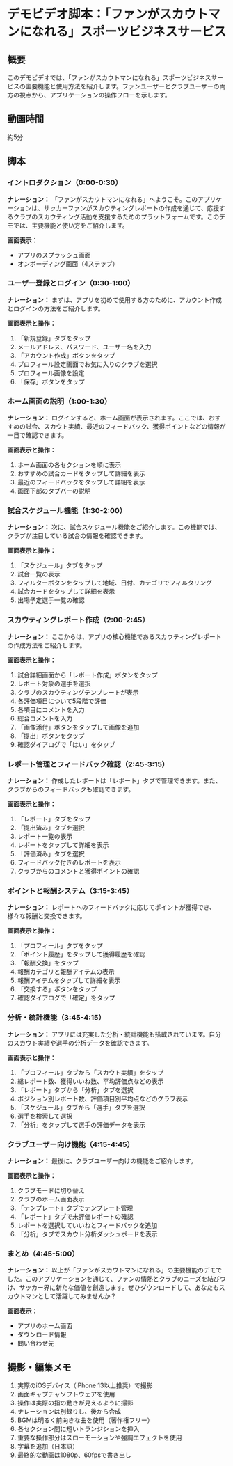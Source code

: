 # デモビデオ脚本：「ファンがスカウトマンになれる」スポーツビジネスサービス

## 概要
このデモビデオでは、「ファンがスカウトマンになれる」スポーツビジネスサービスの主要機能と使用方法を紹介します。ファンユーザーとクラブユーザーの両方の視点から、アプリケーションの操作フローを示します。

## 動画時間
約5分

## 脚本

### イントロダクション（0:00-0:30）

**ナレーション：**
「ファンがスカウトマンになれる」へようこそ。このアプリケーションは、サッカーファンがスカウティングレポートの作成を通じて、応援するクラブのスカウティング活動を支援するためのプラットフォームです。このデモでは、主要機能と使い方をご紹介します。

**画面表示：**
- アプリのスプラッシュ画面
- オンボーディング画面（4ステップ）

### ユーザー登録とログイン（0:30-1:00）

**ナレーション：**
まずは、アプリを初めて使用する方のために、アカウント作成とログインの方法をご紹介します。

**画面表示と操作：**
1. 「新規登録」タブをタップ
2. メールアドレス、パスワード、ユーザー名を入力
3. 「アカウント作成」ボタンをタップ
4. プロフィール設定画面でお気に入りのクラブを選択
5. プロフィール画像を設定
6. 「保存」ボタンをタップ

### ホーム画面の説明（1:00-1:30）

**ナレーション：**
ログインすると、ホーム画面が表示されます。ここでは、おすすめの試合、スカウト実績、最近のフィードバック、獲得ポイントなどの情報が一目で確認できます。

**画面表示と操作：**
1. ホーム画面の各セクションを順に表示
2. おすすめの試合カードをタップして詳細を表示
3. 最近のフィードバックをタップして詳細を表示
4. 画面下部のタブバーの説明

### 試合スケジュール機能（1:30-2:00）

**ナレーション：**
次に、試合スケジュール機能をご紹介します。この機能では、クラブが注目している試合の情報を確認できます。

**画面表示と操作：**
1. 「スケジュール」タブをタップ
2. 試合一覧の表示
3. フィルターボタンをタップして地域、日付、カテゴリでフィルタリング
4. 試合カードをタップして詳細を表示
5. 出場予定選手一覧の確認

### スカウティングレポート作成（2:00-2:45）

**ナレーション：**
ここからは、アプリの核心機能であるスカウティングレポートの作成方法をご紹介します。

**画面表示と操作：**
1. 試合詳細画面から「レポート作成」ボタンをタップ
2. レポート対象の選手を選択
3. クラブのスカウティングテンプレートが表示
4. 各評価項目について5段階で評価
5. 各項目にコメントを入力
6. 総合コメントを入力
7. 「画像添付」ボタンをタップして画像を追加
8. 「提出」ボタンをタップ
9. 確認ダイアログで「はい」をタップ

### レポート管理とフィードバック確認（2:45-3:15）

**ナレーション：**
作成したレポートは「レポート」タブで管理できます。また、クラブからのフィードバックも確認できます。

**画面表示と操作：**
1. 「レポート」タブをタップ
2. 「提出済み」タブを選択
3. レポート一覧の表示
4. レポートをタップして詳細を表示
5. 「評価済み」タブを選択
6. フィードバック付きのレポートを表示
7. クラブからのコメントと獲得ポイントの確認

### ポイントと報酬システム（3:15-3:45）

**ナレーション：**
レポートへのフィードバックに応じてポイントが獲得でき、様々な報酬と交換できます。

**画面表示と操作：**
1. 「プロフィール」タブをタップ
2. 「ポイント履歴」をタップして獲得履歴を確認
3. 「報酬交換」をタップ
4. 報酬カテゴリと報酬アイテムの表示
5. 報酬アイテムをタップして詳細を表示
6. 「交換する」ボタンをタップ
7. 確認ダイアログで「確定」をタップ

### 分析・統計機能（3:45-4:15）

**ナレーション：**
アプリには充実した分析・統計機能も搭載されています。自分のスカウト実績や選手の分析データを確認できます。

**画面表示と操作：**
1. 「プロフィール」タブから「スカウト実績」をタップ
2. 総レポート数、獲得いいね数、平均評価点などの表示
3. 「レポート」タブから「分析」タブを選択
4. ポジション別レポート数、評価項目別平均点などのグラフ表示
5. 「スケジュール」タブから「選手」タブを選択
6. 選手を検索して選択
7. 「分析」をタップして選手の評価データを表示

### クラブユーザー向け機能（4:15-4:45）

**ナレーション：**
最後に、クラブユーザー向けの機能をご紹介します。

**画面表示と操作：**
1. クラブモードに切り替え
2. クラブのホーム画面表示
3. 「テンプレート」タブでテンプレート管理
4. 「レポート」タブで未評価レポートの確認
5. レポートを選択していいねとフィードバックを追加
6. 「分析」タブでスカウト分析ダッシュボードを表示

### まとめ（4:45-5:00）

**ナレーション：**
以上が「ファンがスカウトマンになれる」の主要機能のデモでした。このアプリケーションを通じて、ファンの情熱とクラブのニーズを結びつけ、サッカー界に新たな価値を創造します。ぜひダウンロードして、あなたもスカウトマンとして活躍してみませんか？

**画面表示：**
- アプリのホーム画面
- ダウンロード情報
- 問い合わせ先

## 撮影・編集メモ

1. 実際のiOSデバイス（iPhone 13以上推奨）で撮影
2. 画面キャプチャソフトウェアを使用
3. 操作は実際の指の動きが見えるように撮影
4. ナレーションは別録りし、後から合成
5. BGMは明るく前向きな曲を使用（著作権フリー）
6. 各セクション間に短いトランジションを挿入
7. 重要な操作部分はスローモーションや強調エフェクトを使用
8. 字幕を追加（日本語）
9. 最終的な動画は1080p、60fpsで書き出し
